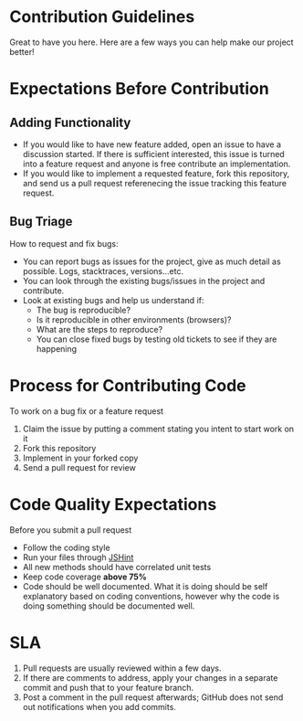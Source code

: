 Contribution Guidelines
=======================
Great to have you here. Here are a few ways you can help make our project better!

# Expectations Before Contribution

## Adding Functionality

* If you would like to have new feature added, open an issue to have a discussion started. If there is sufficient interested, this issue is turned into a feature request and anyone is free contribute an implementation.
* If you would like to implement a requested feature, fork this repository, and send us a pull request referenecing the issue tracking this feature request.

## Bug Triage

How to request and fix bugs:

* You can report bugs as issues for the project, give as much detail as possible. Logs, stacktraces, versions...etc.
* You can look through the existing bugs/issues in the project and contribute.
* Look at existing bugs and help us understand if:
  * The bug is reproducible?
  * Is it reproducible in other environments (browsers)?
  * What are the steps to reproduce?
  * You can close fixed bugs by testing old tickets to see if they are happening

# Process for Contributing Code

To work on a bug fix or a feature request

1. Claim the issue by putting a comment stating you intent to start work on it
2. Fork this repository
3. Implement in your forked copy
4. Send a pull request for review


# Code Quality Expectations

Before you submit a pull request

* Follow the coding style
* Run your files through [JSHint](http://jshint.com)
* All new methods should have correlated unit tests
* Keep code coverage **above 75%**
* Code should be well documented. What it is doing should be self explanatory based on coding conventions, however why the code is doing something should be documented well.

# SLA

1. Pull requests are usually reviewed within a few days.  
1. If there are comments to address, apply your changes in a separate commit and push that to your feature branch.  
1. Post a comment in the pull request afterwards; GitHub does not send out notifications when you add commits.

